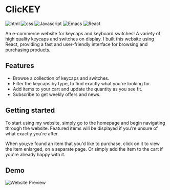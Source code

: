 
# ClicKEY
![html](https://img.shields.io/badge/HTML-239120?style=for-the-badge&logo=html5&logoColor=white)
![css](https://img.shields.io/badge/CSS-239120?&style=for-the-badge&logo=css3&logoColor=white)
![Javascript](https://img.shields.io/badge/JavaScript-F7DF1E?style=for-the-badge&logo=javascript&logoColor=black)
![Emacs](https://img.shields.io/badge/Emacs-%237F5AB6.svg?&style=for-the-badge&logo=gnu-emacs&logoColor=white)
![React](https://img.shields.io/badge/React-20232A?style=for-the-badge&logo=react&logoColor=61DAFB)

An e-commerce website for keycaps and keyboard switches! A variety of high quality keycaps and switches on display. I built this website using React, providing a fast and user-friendly interface for browsing and purchasing products. 

## Features 
* Browse a collection of keycaps and switches.
* Filter the keycaps by type, to find exactly what you're looking for.
* Add items to your cart and update the quantity as you see fit.
* Subscribe to get weekly offers and news.

## Getting started
To start using my website, simply go to the homepage and begin navigating through the website. Featured items will be displayed if you're unsure of what exactly you're after.

When you;ve found an item that you'd like to purchase, click on it to view the item enlarged, on a separate page. Or simply add the item to the cart if you're already happy with it.











## Demo

![Website Preview](https://media.giphy.com/media/JzIzvTXuKve7QIzpGw/giphy.gif)
